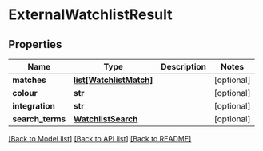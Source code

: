 # ExternalWatchlistResult

## Properties
Name | Type | Description | Notes
------------ | ------------- | ------------- | -------------
**matches** | [**list[WatchlistMatch]**](WatchlistMatch.md) |  | [optional] 
**colour** | **str** |  | [optional] 
**integration** | **str** |  | [optional] 
**search_terms** | [**WatchlistSearch**](WatchlistSearch.md) |  | [optional] 

[[Back to Model list]](../README.md#documentation-for-models) [[Back to API list]](../README.md#documentation-for-api-endpoints) [[Back to README]](../README.md)


